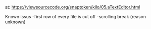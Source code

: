 at: https://viewsourcecode.org/snaptoken/kilo/05.aTextEditor.html

Known issus
-first row of every file is cut off
-scrolling break (reason unknown)